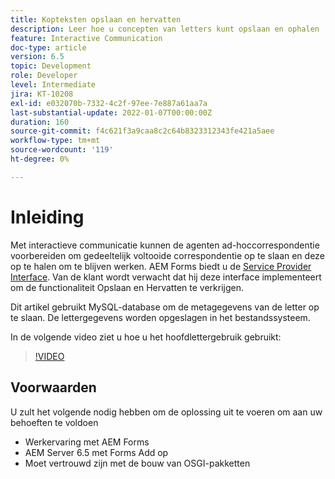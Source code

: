 ```yaml
---
title: Kopteksten opslaan en hervatten
description: Leer hoe u concepten van letters kunt opslaan en ophalen
feature: Interactive Communication
doc-type: article
version: 6.5
topic: Development
role: Developer
level: Intermediate
jira: KT-10208
exl-id: e032070b-7332-4c2f-97ee-7e887a61aa7a
last-substantial-update: 2022-01-07T00:00:00Z
duration: 160
source-git-commit: f4c621f3a9caa8c2c64b8323312343fe421a5aee
workflow-type: tm+mt
source-wordcount: '119'
ht-degree: 0%

---
```


# Inleiding

Met interactieve communicatie kunnen de agenten ad-hoccorrespondentie voorbereiden om gedeeltelijk voltooide correspondentie op te slaan en deze op te halen om te blijven werken. AEM Forms biedt u de [Service Provider Interface](https://developer.adobe.com/experience-manager/reference-materials/6-5/forms/javadocs/com/adobe/fd/ccm/ccr/ccrDocumentInstance/api/services/CCRDocumentInstanceService.html). Van de klant wordt verwacht dat hij deze interface implementeert om de functionaliteit Opslaan en Hervatten te verkrijgen.

Dit artikel gebruikt MySQL-database om de metagegevens van de letter op te slaan. De lettergegevens worden opgeslagen in het bestandssysteem.

In de volgende video ziet u hoe u het hoofdlettergebruik gebruikt:

>[!VIDEO](https://video.tv.adobe.com/v/342129?quality=12&learn=on)

## Voorwaarden

U zult het volgende nodig hebben om de oplossing uit te voeren om aan uw behoeften te voldoen

* Werkervaring met AEM Forms
* AEM Server 6.5 met Forms Add op
* Moet vertrouwd zijn met de bouw van OSGI-pakketten

